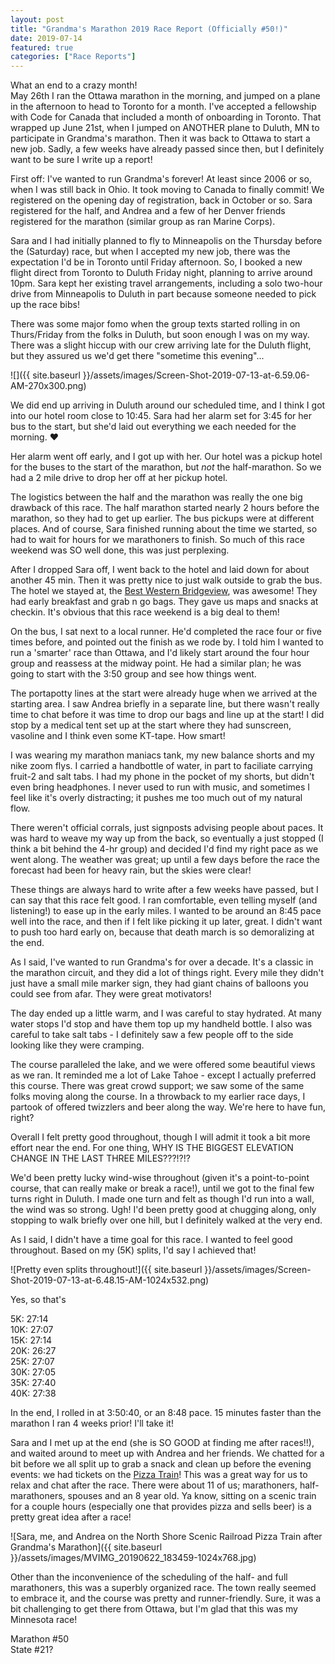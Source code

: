 ```yaml
---
layout: post
title: "Grandma's Marathon 2019 Race Report (Officially #50!)"
date: 2019-07-14
featured: true
categories: ["Race Reports"]
---
```


What an end to a crazy month!  
May 26th I ran the Ottawa marathon in the morning, and jumped on a plane in the afternoon to head to Toronto for a month. I've accepted a fellowship with Code for Canada that included a month of onboarding in Toronto. That wrapped up June 21st, when I jumped on ANOTHER plane to Duluth, MN to participate in Grandma's marathon. Then it was back to Ottawa to start a new job. Sadly, a few weeks have already passed since then, but I definitely want to be sure I write up a report!

First off: I've wanted to run Grandma's forever! At least since 2006 or so, when I was still back in Ohio. It took moving to Canada to finally commit! We registered on the opening day of registration, back in October or so. Sara registered for the half, and Andrea and a few of her Denver friends registered for the marathon (similar group as ran Marine Corps).

Sara and I had initially planned to fly to Minneapolis on the Thursday before the (Saturday) race, but when I accepted my new job, there was the expectation I'd be in Toronto until Friday afternoon. So, I booked a new flight direct from Toronto to Duluth Friday night, planning to arrive around 10pm. Sara kept her existing travel arrangements, including a solo two-hour drive from Minneapolis to Duluth in part because someone needed to pick up the race bibs!

There was some major fomo when the group texts started rolling in on Thurs/Friday from the folks in Duluth, but soon enough I was on my way. There was a slight hiccup with our crew arriving late for the Duluth flight, but they assured us we'd get there "sometime this evening"...


![]({{ site.baseurl }}/assets/images/Screen-Shot-2019-07-13-at-6.59.06-AM-270x300.png)



We did end up arriving in Duluth around our scheduled time, and I think I got into our hotel room close to 10:45. Sara had her alarm set for 3:45 for her bus to the start, but she'd laid out everything we each needed for the morning. ❤️

Her alarm went off early, and I got up with her. Our hotel was a pickup hotel for the buses to the start of the marathon, but *not* the half-marathon. So we had a 2 mile drive to drop her off at her pickup hotel.

The logistics between the half and the marathon was really the one big drawback of this race. The half marathon started nearly 2 hours before the marathon, so they had to get up earlier. The bus pickups were at different places. And of course, Sara finished running about the time we started, so had to wait for hours for we marathoners to finish. So much of this race weekend was SO well done, this was just perplexing.&nbsp;

After I dropped Sara off, I went back to the hotel and laid down for about another 45 min. Then it was pretty nice to just walk outside to grab the bus. The hotel we stayed at, the [Best Western Bridgeview](https://www.bestwestern.com/en_US/book/hotels-in-superior/best-western-bridgeview-hotel/propertyCode.50024.html), was awesome! They had early breakfast and grab n go bags. They gave us maps and snacks at checkin. It's obvious that this race weekend is a big deal to them!&nbsp;

On the bus, I sat next to a local runner. He'd completed the race four or five times before, and pointed out the finish as we rode by. I told him I wanted to run a 'smarter' race than Ottawa, and I'd likely start around the four hour group and reassess at the midway point. He had a similar plan; he was going to start with the 3:50 group and see how things went.&nbsp;

The portapotty lines at the start were already huge when we arrived at the starting area. I saw Andrea briefly in a separate line, but there wasn't really time to chat before it was time to drop our bags and line up at the start! I did stop by a medical tent set up at the start where they had sunscreen, vasoline and I think even some KT-tape. How smart!&nbsp;

I was wearing my marathon maniacs tank, my new balance shorts and my nike zoom flys. I carried a handbottle of water, in part to faciliate carrying fruit-2 and salt tabs. I had my phone in the pocket of my shorts, but didn't even bring headphones. I never used to run with music, and sometimes I feel like it's overly distracting; it pushes me too much out of my natural flow.&nbsp;

There weren't official corrals, just signposts advising people about paces. It was hard to weave my way up from the back, so eventually a just stopped (I think a bit behind the 4-hr group) and decided I'd find my right pace as we went along. The weather was great; up until a few days before the race the forecast had been for heavy rain, but the skies were clear!&nbsp;

These things are always hard to write after a few weeks have passed, but I can say that this race felt good. I ran comfortable, even telling myself (and listening!) to ease up in the early miles. I wanted to be around an 8:45 pace well into the race, and then if I felt like picking it up later, great. I didn't want to push too hard early on, because that death march is so demoralizing at the end.

As I said, I've wanted to run Grandma's for over a decade. It's a classic in the marathon circuit, and they did a lot of things right. Every mile they didn't just have a small mile marker sign, they had giant chains of balloons you could see from afar. They were great motivators!

The day ended up a little warm, and I was careful to stay hydrated. At many water stops I'd stop and have them top up my handheld bottle. I also was careful to take salt tabs - I definitely saw a few people off to the side looking like they were cramping.&nbsp;

The course paralleled the lake, and we were offered some beautiful views as we ran. It reminded me a lot of Lake Tahoe - except I actually preferred this course. There was great crowd support; we saw some of the same folks moving along the course. In a throwback to my earlier race days, I partook of offered twizzlers and beer along the way. We're here to have fun, right?

Overall I felt pretty good throughout, though I will admit it took a bit more effort near the end. For one thing, WHY IS THE BIGGEST ELEVATION CHANGE IN THE LAST THREE MILES???!?!?

We'd been pretty lucky wind-wise throughout (given it's a point-to-point course, that can really make or break a race!), until we got to the final few turns right in Duluth. I made one turn and felt as though I'd run into a wall, the wind was so strong. Ugh! I'd been pretty good at chugging along, only stopping to walk briefly over one hill, but I definitely walked at the very end.&nbsp;

As I said, I didn't have a time goal for this race. I wanted to feel good throughout. Based on my (5K) splits, I'd say I achieved that!

<!-- wp:image {"id":5312} -->

![Pretty even splits throughout!]({{ site.baseurl }}/assets/images/Screen-Shot-2019-07-13-at-6.48.15-AM-1024x532.png) 
<!-- /wp:image -->

<!-- wp:paragraph -->

Yes, so that's 

5K: 27:14  
10K: 27:07  
15K:  27:14  
20K: 26:27  
25K: 27:07  
30K: 27:05  
35K: 27:40  
40K: 27:38

<!-- /wp:paragraph -->

<!-- wp:paragraph -->

In the end, I rolled in at 3:50:40, or an 8:48 pace. 15 minutes faster than the marathon I ran 4 weeks prior! I'll take it! 

<!-- /wp:paragraph -->

<!-- wp:paragraph -->

Sara and I met up at the end (she is SO GOOD at finding me after races!!), and waited around to meet up with Andrea and her friends. We chatted for a bit before we all split up to grab a snack and clean up before the evening events: we had tickets on the [Pizza Train](https://duluthtrains.com/daily-excursions/#pizza)! This was a great way for us to relax and chat after the race. There were about 11 of us; marathoners, half-marathoners, spouses and an 8 year old. Ya know, sitting on a scenic train for a couple hours (especially one that provides pizza and sells beer) is a pretty great idea after a race! 

<!-- /wp:paragraph -->

<!-- wp:image {"id":5317} -->

![Sara, me, and Andrea on the North Shore Scenic Railroad Pizza Train after Grandma's Marathon]({{ site.baseurl }}/assets/images/MVIMG_20190622_183459-1024x768.jpg) 



<!-- /wp:image -->

<!-- wp:paragraph -->

Other than the inconvenience of the scheduling of the half- and full marathoners, this was a superbly organized race. The town really seemed to embrace it, and the course was pretty and runner-friendly. Sure, it was a bit challenging to get there from Ottawa, but I'm glad that this was my Minnesota race! 

<!-- /wp:paragraph -->

<!-- wp:paragraph -->

Marathon #50  
State #21?

<!-- /wp:paragraph -->